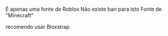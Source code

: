 É apenas uma fonte de Roblox 
Não existe ban para isto
Fonte de "Minecraft"

recomendo usar Bloxstrap

